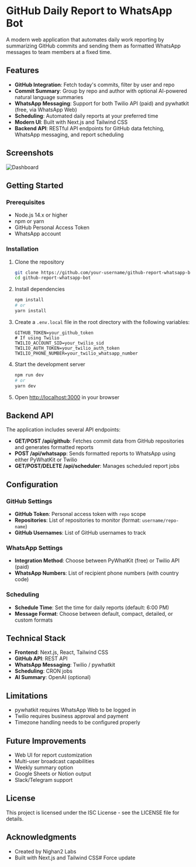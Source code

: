 # GitHub Daily Report to WhatsApp Bot

A modern web application that automates daily work reporting by summarizing GitHub commits and sending them as formatted WhatsApp messages to team members at a fixed time.

## Features

- **GitHub Integration**: Fetch today's commits, filter by user and repo
- **Commit Summary**: Group by repo and author with optional AI-powered natural language summaries
- **WhatsApp Messaging**: Support for both Twilio API (paid) and pywhatkit (free, via WhatsApp Web)
- **Scheduling**: Automated daily reports at your preferred time
- **Modern UI**: Built with Next.js and Tailwind CSS
- **Backend API**: RESTful API endpoints for GitHub data fetching, WhatsApp messaging, and report scheduling

## Screenshots

![Dashboard](https://via.placeholder.com/800x450.png?text=GitHub+Report+Dashboard)

## Getting Started

### Prerequisites

- Node.js 14.x or higher
- npm or yarn
- GitHub Personal Access Token
- WhatsApp account

### Installation

1. Clone the repository
   ```bash
   git clone https://github.com/your-username/github-report-whatsapp-bot.git
   cd github-report-whatsapp-bot
   ```

2. Install dependencies
   ```bash
   npm install
   # or
   yarn install
   ```

3. Create a `.env.local` file in the root directory with the following variables:
   ```
   GITHUB_TOKEN=your_github_token
   # If using Twilio
   TWILIO_ACCOUNT_SID=your_twilio_sid
   TWILIO_AUTH_TOKEN=your_twilio_auth_token
   TWILIO_PHONE_NUMBER=your_twilio_whatsapp_number
   ```

4. Start the development server
   ```bash
   npm run dev
   # or
   yarn dev
   ```

5. Open [http://localhost:3000](http://localhost:3000) in your browser

## Backend API

The application includes several API endpoints:

- **GET/POST /api/github**: Fetches commit data from GitHub repositories and generates formatted reports
- **POST /api/whatsapp**: Sends formatted reports to WhatsApp using either PyWhatKit or Twilio
- **GET/POST/DELETE /api/scheduler**: Manages scheduled report jobs

## Configuration

### GitHub Settings

- **GitHub Token**: Personal access token with `repo` scope
- **Repositories**: List of repositories to monitor (format: `username/repo-name`)
- **GitHub Usernames**: List of GitHub usernames to track

### WhatsApp Settings

- **Integration Method**: Choose between PyWhatKit (free) or Twilio API (paid)
- **WhatsApp Numbers**: List of recipient phone numbers (with country code)

### Scheduling

- **Schedule Time**: Set the time for daily reports (default: 6:00 PM)
- **Message Format**: Choose between default, compact, detailed, or custom formats

## Technical Stack

- **Frontend**: Next.js, React, Tailwind CSS
- **GitHub API**: REST API
- **WhatsApp Messaging**: Twilio / pywhatkit
- **Scheduling**: CRON jobs
- **AI Summary**: OpenAI (optional)

## Limitations

- pywhatkit requires WhatsApp Web to be logged in
- Twilio requires business approval and payment
- Timezone handling needs to be configured properly

## Future Improvements

- Web UI for report customization
- Multi-user broadcast capabilities
- Weekly summary option
- Google Sheets or Notion output
- Slack/Telegram support

## License

This project is licensed under the ISC License - see the LICENSE file for details.

## Acknowledgments

- Created by Nighan2 Labs
- Built with Next.js and Tailwind CSS# Force update

